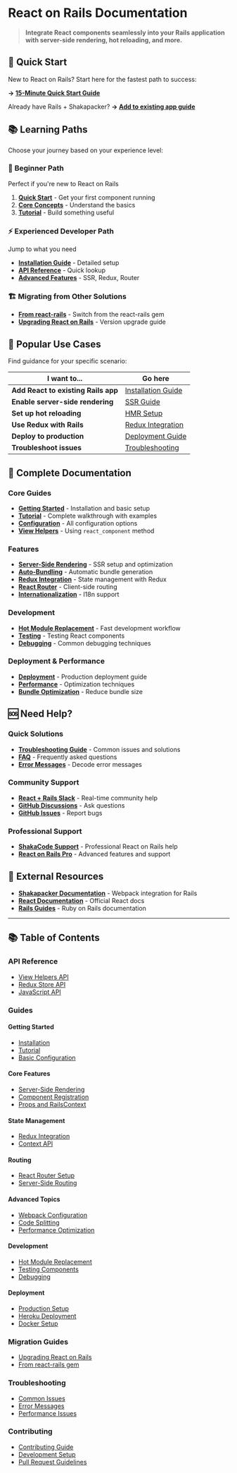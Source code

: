 # React on Rails Documentation

> **Integrate React components seamlessly into your Rails application with server-side rendering, hot reloading, and more.**

## 🚀 Quick Start

New to React on Rails? Start here for the fastest path to success:

**→ [15-Minute Quick Start Guide](./getting-started/quick-start.md)**

Already have Rails + Shakapacker? **→ [Add to existing app guide](./getting-started/installation-into-an-existing-rails-app.md)**

## 📚 Learning Paths

Choose your journey based on your experience level:

### 🔰 **Beginner Path**

Perfect if you're new to React on Rails

1. **[Quick Start](./getting-started/quick-start.md)** - Get your first component running
2. **[Core Concepts](./getting-started.md)** - Understand the basics
3. **[Tutorial](./getting-started/tutorial.md)** - Build something useful

### ⚡ **Experienced Developer Path**

Jump to what you need

- **[Installation Guide](./getting-started/installation-into-an-existing-rails-app.md)** - Detailed setup
- **[API Reference](./api-reference/README.md)** - Quick lookup
- **[Advanced Features](./advanced-topics/README.md)** - SSR, Redux, Router

### 🏗️ **Migrating from Other Solutions**

- **[From react-rails](./migrating/migrating-from-react-rails.md)** - Switch from the react-rails gem
- **[Upgrading React on Rails](./upgrading/upgrading-react-on-rails.md)** - Version upgrade guide

## 🎯 Popular Use Cases

Find guidance for your specific scenario:

| I want to...                        | Go here                                                                               |
| ----------------------------------- | ------------------------------------------------------------------------------------- |
| **Add React to existing Rails app** | [Installation Guide](./getting-started/installation-into-an-existing-rails-app.md)    |
| **Enable server-side rendering**    | [SSR Guide](./core-concepts/react-server-rendering.md)                                |
| **Set up hot reloading**            | [HMR Setup](./building-features/hmr-and-hot-reloading-with-the-webpack-dev-server.md) |
| **Use Redux with Rails**            | [Redux Integration](./building-features/react-and-redux.md)                           |
| **Deploy to production**            | [Deployment Guide](./deployment/deployment.md)                                        |
| **Troubleshoot issues**             | [Troubleshooting](./deployment/troubleshooting.md)                                    |

## 📖 Complete Documentation

### Core Guides

- **[Getting Started](./getting-started.md)** - Installation and basic setup
- **[Tutorial](./getting-started/tutorial.md)** - Complete walkthrough with examples
- **[Configuration](./api-reference/configuration.md)** - All configuration options
- **[View Helpers](./api-reference/view-helpers-api.md)** - Using `react_component` method

### Features

- **[Server-Side Rendering](./core-concepts/react-server-rendering.md)** - SSR setup and optimization
- **[Auto-Bundling](./core-concepts/auto-bundling-file-system-based-automated-bundle-generation.md)** - Automatic bundle generation
- **[Redux Integration](./building-features/react-and-redux.md)** - State management with Redux
- **[React Router](./building-features/react-router.md)** - Client-side routing
- **[Internationalization](./building-features/i18n.md)** - I18n support

### Development

- **[Hot Module Replacement](./building-features/hmr-and-hot-reloading-with-the-webpack-dev-server.md)** - Fast development workflow
- **[Testing](./building-features/rspec-configuration.md)** - Testing React components
- **[Debugging](./deployment/troubleshooting-build-errors.md)** - Common debugging techniques

### Deployment & Performance

- **[Deployment](./deployment/deployment.md)** - Production deployment guide
- **[Performance](./core-concepts/webpack-configuration.md)** - Optimization techniques
- **[Bundle Optimization](./core-concepts/webpack-configuration.md)** - Reduce bundle size

## 🆘 Need Help?

### Quick Solutions

- **[Troubleshooting Guide](./deployment/troubleshooting.md)** - Common issues and solutions
- **[FAQ](./deployment/troubleshooting.md)** - Frequently asked questions
- **[Error Messages](./deployment/troubleshooting-build-errors.md)** - Decode error messages

### Community Support

- **[React + Rails Slack](https://reactrails.slack.com)** - Real-time community help
- **[GitHub Discussions](https://github.com/shakacode/react_on_rails/discussions)** - Ask questions
- **[GitHub Issues](https://github.com/shakacode/react_on_rails/issues)** - Report bugs

### Professional Support

- **[ShakaCode Support](mailto:react_on_rails@shakacode.com)** - Professional React on Rails help
- **[React on Rails Pro](https://www.shakacode.com/react-on-rails-pro/)** - Advanced features and support

## 🔗 External Resources

- **[Shakapacker Documentation](https://github.com/shakacode/shakapacker)** - Webpack integration for Rails
- **[React Documentation](https://react.dev)** - Official React docs
- **[Rails Guides](https://guides.rubyonrails.org)** - Ruby on Rails documentation

---

## 📚 Table of Contents

### API Reference

- [View Helpers API](./api-reference/view-helpers-api.md)
- [Redux Store API](./api-reference/redux-store-api.md)
- [JavaScript API](./api-reference/javascript-api.md)

### Guides

#### Getting Started

- [Installation](./getting-started.md)
- [Tutorial](./getting-started/tutorial.md)
- [Basic Configuration](./api-reference/configuration.md)

#### Core Features

- [Server-Side Rendering](./core-concepts/react-server-rendering.md)
- [Component Registration](./core-concepts/render-functions-and-railscontext.md)
- [Props and RailsContext](./core-concepts/render-functions-and-railscontext.md)

#### State Management

- [Redux Integration](./building-features/react-and-redux.md)
- [Context API](./core-concepts/render-functions-and-railscontext.md)

#### Routing

- [React Router Setup](./building-features/react-router.md)
- [Server-Side Routing](./core-concepts/react-server-rendering.md)

#### Advanced Topics

- [Webpack Configuration](./core-concepts/webpack-configuration.md)
- [Code Splitting](./building-features/code-splitting.md)
- [Performance Optimization](./core-concepts/webpack-configuration.md)

#### Development

- [Hot Module Replacement](./building-features/hmr-and-hot-reloading-with-the-webpack-dev-server.md)
- [Testing Components](./building-features/rspec-configuration.md)
- [Debugging](./deployment/troubleshooting-build-errors.md)

#### Deployment

- [Production Setup](./deployment/deployment.md)
- [Heroku Deployment](./deployment/deployment.md)
- [Docker Setup](./deployment/deployment.md)

### Migration Guides

- [Upgrading React on Rails](./upgrading/upgrading-react-on-rails.md)
- [From react-rails gem](./migrating/migrating-from-react-rails.md)

### Troubleshooting

- [Common Issues](./deployment/troubleshooting.md)
- [Error Messages](./deployment/troubleshooting-build-errors.md)
- [Performance Issues](./deployment/troubleshooting-build-errors.md)

### Contributing

- [Contributing Guide](../CONTRIBUTING.md)
- [Development Setup](../CONTRIBUTING.md)
- [Pull Request Guidelines](../CONTRIBUTING.md)
